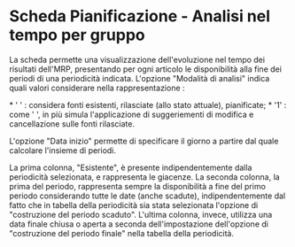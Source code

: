 # Scheda Pianificazione - Analisi nel tempo per gruppo
La scheda permette una visualizzazione dell'evoluzione nel tempo dei risultati dell'MRP, presentando per ogni articolo le disponibilità alla fine dei periodi di una periodicità indicata.
L'opzione "Modalità di analisi" indica quali valori considerare nella rappresentazione : 

\* ' ' :  considera fonti esistenti, rilasciate (allo stato attuale), pianificate;
\* '1' :  come ' ', in più simula l'applicazione di suggeriementi di modifica e cancellazione sulle fonti rilasciate.

L'opzione "Data inizio" permette di specificare il giorno a partire dal quale calcolare l'insieme di periodi.

La prima colonna, "Esistente", è presente indipendentemente dalla periodicità selezionata, e rappresenta le giacenze.
La seconda colonna, la prima del periodo, rappresenta sempre la disponibilità a fine del primo periodo considerando tutte le date (anche scadute), indipendentemente dal fatto che in tabella della periodicità sia stata selezionata l'opzione di "costruzione del periodo scaduto".
L'ultima colonna, invece, utilizza una data finale chiusa o aperta a seconda dell'impostazione dell'opzione di "costruzione del periodo finale" nella tabella della periodicità.
